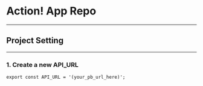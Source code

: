 # Action! App Repo
***
## Project Setting
***
### 1. Create a new API_URL
```tsx
export const API_URL = '(your_pb_url_here)';
```